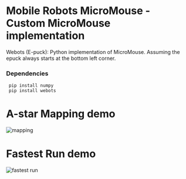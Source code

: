# Mobile Robots MicroMouse - Custom MicroMouse implementation  

Webots (E-puck): Python implementation of MicroMouse. Assuming the epuck always starts at the bottom left corner. 

### Dependencies 
     pip install numpy  
     pip install webots  

# A-star Mapping demo  
![mapping](https://user-images.githubusercontent.com/64340009/235508261-db54044d-9b3d-466a-8d3a-d874bf5ae6b9.gif)

# Fastest Run demo
![fastest run](https://user-images.githubusercontent.com/64340009/235508329-da9b95f6-01af-490b-9afc-1ce01c8eeab5.gif)

